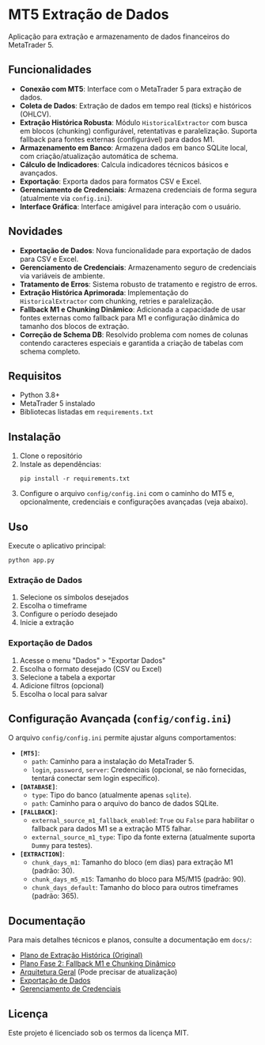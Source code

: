 # MT5 Extração de Dados

Aplicação para extração e armazenamento de dados financeiros do MetaTrader 5.

## Funcionalidades

- **Conexão com MT5**: Interface com o MetaTrader 5 para extração de dados.
- **Coleta de Dados**: Extração de dados em tempo real (ticks) e históricos (OHLCV).
- **Extração Histórica Robusta**: Módulo `HistoricalExtractor` com busca em blocos (chunking) configurável, retentativas e paralelização. Suporta fallback para fontes externas (configurável) para dados M1.
- **Armazenamento em Banco**: Armazena dados em banco SQLite local, com criação/atualização automática de schema.
- **Cálculo de Indicadores**: Calcula indicadores técnicos básicos e avançados.
- **Exportação**: Exporta dados para formatos CSV e Excel.
- **Gerenciamento de Credenciais**: Armazena credenciais de forma segura (atualmente via `config.ini`).
- **Interface Gráfica**: Interface amigável para interação com o usuário.

## Novidades

- **Exportação de Dados**: Nova funcionalidade para exportação de dados para CSV e Excel.
- **Gerenciamento de Credenciais**: Armazenamento seguro de credenciais via variáveis de ambiente.
- **Tratamento de Erros**: Sistema robusto de tratamento e registro de erros.
- **Extração Histórica Aprimorada**: Implementação do `HistoricalExtractor` com chunking, retries e paralelização.
- **Fallback M1 e Chunking Dinâmico**: Adicionada a capacidade de usar fontes externas como fallback para M1 e configuração dinâmica do tamanho dos blocos de extração.
- **Correção de Schema DB**: Resolvido problema com nomes de colunas contendo caracteres especiais e garantida a criação de tabelas com schema completo.

## Requisitos

- Python 3.8+
- MetaTrader 5 instalado
- Bibliotecas listadas em `requirements.txt`

## Instalação

1. Clone o repositório
2. Instale as dependências:
   ```
   pip install -r requirements.txt
   ```
3. Configure o arquivo `config/config.ini` com o caminho do MT5 e, opcionalmente, credenciais e configurações avançadas (veja abaixo).
## Uso

Execute o aplicativo principal:

```
python app.py
```

### Extração de Dados

1. Selecione os símbolos desejados
2. Escolha o timeframe
3. Configure o período desejado
4. Inicie a extração

### Exportação de Dados

1. Acesse o menu "Dados" > "Exportar Dados"
2. Escolha o formato desejado (CSV ou Excel)
3. Selecione a tabela a exportar
4. Adicione filtros (opcional)
5. Escolha o local para salvar

## Configuração Avançada (`config/config.ini`)

O arquivo `config/config.ini` permite ajustar alguns comportamentos:

- **`[MT5]`**:
   - `path`: Caminho para a instalação do MetaTrader 5.
   - `login`, `password`, `server`: Credenciais (opcional, se não fornecidas, tentará conectar sem login específico).
- **`[DATABASE]`**:
   - `type`: Tipo do banco (atualmente apenas `sqlite`).
   - `path`: Caminho para o arquivo do banco de dados SQLite.
- **`[FALLBACK]`**:
   - `external_source_m1_fallback_enabled`: `True` ou `False` para habilitar o fallback para dados M1 se a extração MT5 falhar.
   - `external_source_m1_type`: Tipo da fonte externa (atualmente suporta `Dummy` para testes).
- **`[EXTRACTION]`**:
   - `chunk_days_m1`: Tamanho do bloco (em dias) para extração M1 (padrão: 30).
   - `chunk_days_m5_m15`: Tamanho do bloco para M5/M15 (padrão: 90).
   - `chunk_days_default`: Tamanho do bloco para outros timeframes (padrão: 365).

## Documentação

Para mais detalhes técnicos e planos, consulte a documentação em `docs/`:

- [Plano de Extração Histórica (Original)](docs/plano_extracao_historica.md)
- [Plano Fase 2: Fallback M1 e Chunking Dinâmico](docs/plano_fallback_m1.md)
- [Arquitetura Geral](docs/arquitetura.md) (Pode precisar de atualização)
- [Exportação de Dados](docs/exportacao_dados.md)
- [Gerenciamento de Credenciais](docs/credenciais.md)

## Licença

Este projeto é licenciado sob os termos da licença MIT. 